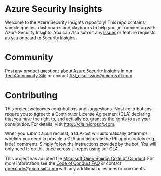 # Azure Security Insights
Welcome to the Azure Security Insights repository! This repo contains sample queries, dashboards and playbooks to help you get ramped up with Azure Security Insights. You can also submit any [issues](https://github.com/Azure/Orion/issues) or feature requests as you onboard to Security Insights. 

# Community
Post any product questions about Azure Security Insights in our [TechCommunity Site](https://techcommunity.microsoft.com/t5/Azure-Security-Insights/bd-p/AzureSecurityInsights) or contact ASI_discussion@microsoft.com

# Contributing

This project welcomes contributions and suggestions.  Most contributions require you to agree to a
Contributor License Agreement (CLA) declaring that you have the right to, and actually do, grant us
the rights to use your contribution. For details, visit https://cla.microsoft.com.

When you submit a pull request, a CLA-bot will automatically determine whether you need to provide
a CLA and decorate the PR appropriately (e.g., label, comment). Simply follow the instructions
provided by the bot. You will only need to do this once across all repos using our CLA.

This project has adopted the [Microsoft Open Source Code of Conduct](https://opensource.microsoft.com/codeofconduct/).
For more information see the [Code of Conduct FAQ](https://opensource.microsoft.com/codeofconduct/faq/) or
contact [opencode@microsoft.com](mailto:opencode@microsoft.com) with any additional questions or comments.
